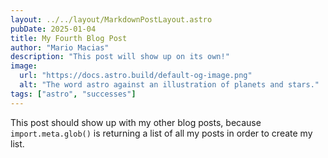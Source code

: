 ```yaml
---
layout: ../../layout/MarkdownPostLayout.astro
pubDate: 2025-01-04
title: My Fourth Blog Post
author: "Mario Macias"
description: "This post will show up on its own!"
image:
  url: "https://docs.astro.build/default-og-image.png"
  alt: "The word astro against an illustration of planets and stars."
tags: ["astro", "successes"]
---
```


This post should show up with my other blog posts, because `import.meta.glob()` is returning a list of all my posts in order to create my list.
